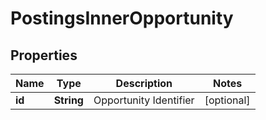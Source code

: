 

# PostingsInnerOpportunity


## Properties

| Name | Type | Description | Notes |
|------------ | ------------- | ------------- | -------------|
|**id** | **String** | Opportunity Identifier |  [optional] |



